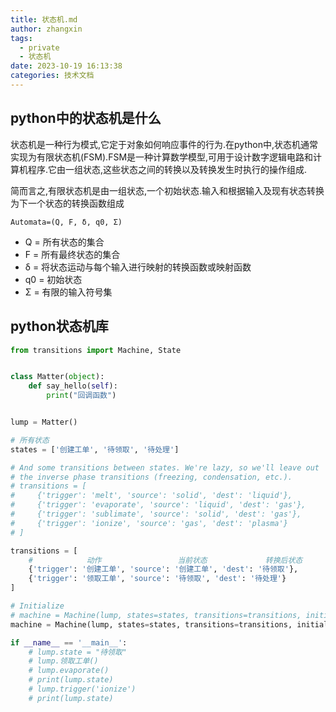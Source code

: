 ```yaml
---
title: 状态机.md
author: zhangxin
tags:
  - private
  - 状态机
date: 2023-10-19 16:13:38
categories: 技术文档
---
```


## python中的状态机是什么

状态机是一种行为模式,它定于对象如何响应事件的行为.在python中,状态机通常实现为有限状态机(FSM).FSM是一种计算数学模型,可用于设计数字逻辑电路和计算机程序.它由一组状态,这些状态之间的转换以及转换发生时执行的操作组成.



简而言之,有限状态机是由一组状态,一个初始状态.输入和根据输入及现有状态转换为下一个状态的转换函数组成

```
Automata=(Q, F, δ, q0, Σ)
```

- Q = 所有状态的集合
- F = 所有最终状态的集合
- δ = 将状态运动与每个输入进行映射的转换函数或映射函数
- q0 = 初始状态
- Σ = 有限的输入符号集



## python状态机库

```python
from transitions import Machine, State


class Matter(object):
    def say_hello(self):
        print("回调函数")


lump = Matter()

# 所有状态
states = ['创建工单', '待领取', '待处理']

# And some transitions between states. We're lazy, so we'll leave out
# the inverse phase transitions (freezing, condensation, etc.).
# transitions = [
#     {'trigger': 'melt', 'source': 'solid', 'dest': 'liquid'},
#     {'trigger': 'evaporate', 'source': 'liquid', 'dest': 'gas'},
#     {'trigger': 'sublimate', 'source': 'solid', 'dest': 'gas'},
#     {'trigger': 'ionize', 'source': 'gas', 'dest': 'plasma'}
# ]

transitions = [
    #            动作                 当前状态             转换后状态
    {'trigger': '创建工单', 'source': '创建工单', 'dest': '待领取'},
    {'trigger': '领取工单', 'source': '待领取', 'dest': '待处理'}
]

# Initialize
# machine = Machine(lump, states=states, transitions=transitions, initial='gas')
machine = Machine(lump, states=states, transitions=transitions, initial='创建工单')

if __name__ == '__main__':
    # lump.state = "待领取"
    # lump.领取工单()
    # lump.evaporate()
    # print(lump.state)
    # lump.trigger('ionize')
    # print(lump.state)
    


```

